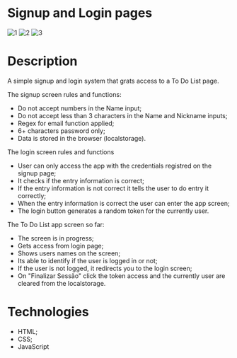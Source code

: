 # Signup and Login pages

![1](https://user-images.githubusercontent.com/86390899/161307824-d0e317c3-c236-410e-b130-76235f0af80a.png)
![2](https://user-images.githubusercontent.com/86390899/161307835-3a4012e8-7c07-4d61-9ace-234091ee2ffa.png)
![3](https://user-images.githubusercontent.com/86390899/161307847-c171985b-27eb-420d-9938-596a62d1d241.png)

# Description

A simple signup and login system that grats access to a To Do List page.

The signup screen rules and functions:
* Do not accept numbers in the Name input;
* Do not accept less than 3 characters in the Name and Nickname inputs;
* Regex for email function applied;
* 6+ characters password only;
* Data is stored in the browser (localstorage).

The login screen rules and functions
* User can only access the app with the credentials registred on the signup page;
* It checks if the entry information is correct;
* If the entry information is not correct it tells the user to do entry it correctly;
* When the entry information is correct the user can enter the app screen;
* The login button generates a random token for the currently user.

The To Do List app screen so far:
* The screen is in progress;
* Gets access from login page;
* Shows users names on the screen;
* Its able to identify if the user is logged in or not;
* If the user is not logged, it redirects you to the login screen;
* On "Finalizar Sessão" click the token access and the currently user are cleared from the localstorage. 

# Technologies
* HTML;
* CSS;
* JavaScript
